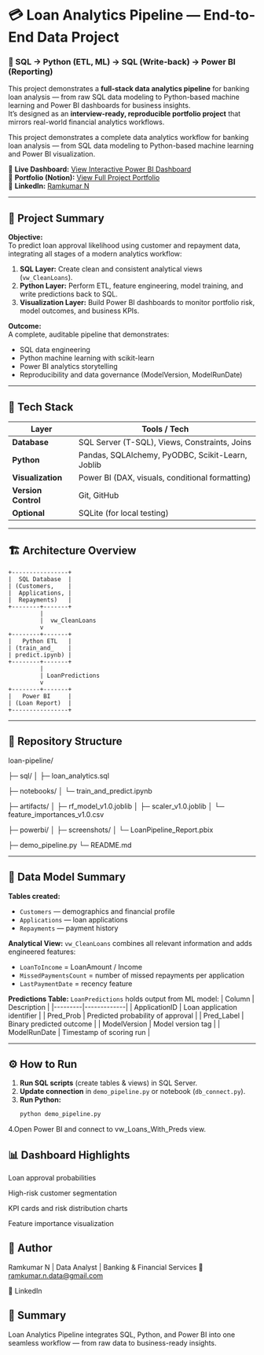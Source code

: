 # 💳 Loan Analytics Pipeline — End-to-End Data Project

### 🚀 SQL → Python (ETL, ML) → SQL (Write-back) → Power BI (Reporting)

This project demonstrates a **full-stack data analytics pipeline** for banking loan analysis — from raw SQL data modeling to Python-based machine learning and Power BI dashboards for business insights.  
It’s designed as an **interview-ready, reproducible portfolio project** that mirrors real-world financial analytics workflows.

This project demonstrates a complete data analytics workflow for banking loan analysis — from SQL data modeling to Python-based machine learning and Power BI visualization.

🔗 **Live Dashboard:** [View Interactive Power BI Dashboard](https://app.powerbi.com/view?r=eyJrIjoiOTMxYzk0MWQtYTI0YS00ODg5LWIzYTMtZWI1NjRjOGU1YTFhIiwidCI6IjI1Y2UwMjYxLWJiZDYtNDljZC1hMWUyLTU0MjYwODg2ZDE1OSJ9)  
🧭 **Portfolio (Notion):** [View Full Project Portfolio](https://marked-unicorn-aef.notion.site/Loan-Analytics-Pipeline-29079b3fd86d8056b84ec71ecc37c5e1)  
💼 **LinkedIn:** [Ramkumar N](in/ramkumar-n-a8a817388)

---

## 🧠 Project Summary

**Objective:**  
To predict loan approval likelihood using customer and repayment data, integrating all stages of a modern analytics workflow:
1. **SQL Layer:** Create clean and consistent analytical views (`vw_CleanLoans`).
2. **Python Layer:** Perform ETL, feature engineering, model training, and write predictions back to SQL.
3. **Visualization Layer:** Build Power BI dashboards to monitor portfolio risk, model outcomes, and business KPIs.

**Outcome:**  
A complete, auditable pipeline that demonstrates:
- SQL data engineering  
- Python machine learning with scikit-learn  
- Power BI analytics storytelling  
- Reproducibility and data governance (ModelVersion, ModelRunDate)

---

## 🧩 Tech Stack

| Layer | Tools / Tech |
|-------|---------------|
| **Database** | SQL Server (T-SQL), Views, Constraints, Joins |
| **Python** | Pandas, SQLAlchemy, PyODBC, Scikit-Learn, Joblib |
| **Visualization** | Power BI (DAX, visuals, conditional formatting) |
| **Version Control** | Git, GitHub |
| **Optional** | SQLite (for local testing) |

---

## 🏗️ Architecture Overview
    +----------------+
    |  SQL Database  |
    | (Customers,    |
    |  Applications, |
    |  Repayments)   |
    +--------+-------+
             |
             |  vw_CleanLoans
             v
    +--------+-------+
    |   Python ETL   |
    | (train_and_    |
    | predict.ipynb) |
    +--------+-------+
             |
             | LoanPredictions
             v
    +--------+-------+
    |   Power BI     |
    | (Loan Report)  |
    +----------------+


---

## 📁 Repository Structure

loan-pipeline/

├─ sql/
│ ├─ loan_analytics.sql

├─ notebooks/
│ └─ train_and_predict.ipynb

├─ artifacts/
│ ├─ rf_model_v1.0.joblib
│ ├─ scaler_v1.0.joblib
│ └─ feature_importances_v1.0.csv

├─ powerbi/
│ ├─ screenshots/
│ └─ LoanPipeline_Report.pbix

├─ demo_pipeline.py
└─ README.md

---

## 🧮 Data Model Summary

**Tables created:**
- `Customers` — demographics and financial profile  
- `Applications` — loan applications  
- `Repayments` — payment history  

**Analytical View:**
`vw_CleanLoans` combines all relevant information and adds engineered features:
- `LoanToIncome` = LoanAmount / Income  
- `MissedPaymentsCount` = number of missed repayments per application  
- `LastPaymentDate` = recency feature  

**Predictions Table:**
`LoanPredictions` holds output from ML model:
| Column | Description |
|---------|-------------|
| ApplicationID | Loan application identifier |
| Pred_Prob | Predicted probability of approval |
| Pred_Label | Binary predicted outcome |
| ModelVersion | Model version tag |
| ModelRunDate | Timestamp of scoring run |

---

## ⚙️ How to Run

1. **Run SQL scripts** (create tables & views) in SQL Server.  
2. **Update connection** in `demo_pipeline.py` or notebook (`db_connect.py`).  
3. **Run Python:**
   ```bash
   python demo_pipeline.py
4.Open Power BI and connect to vw_Loans_With_Preds view.

## 📊 Dashboard Highlights

Loan approval probabilities

High-risk customer segmentation

KPI cards and risk distribution charts

Feature importance visualization

## 🧾 Author

Ramkumar N |
Data Analyst | Banking & Financial Services
📧 ramkumar.n.data@gmail.com

🔗 LinkedIn 

## 🏁 Summary

Loan Analytics Pipeline integrates SQL, Python, and Power BI into one seamless workflow — from raw data to business-ready insights.
